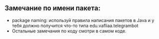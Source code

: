 ## Замечание по имени пакета:
* package naming: используй правила написания пакетов в Java и у тебя должно получится что-то типа edu.vafliaa.telegrambot <br />
* Остальные замечания по коду смотри в самом коде.